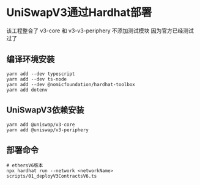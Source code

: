 # UniSwapV3通过Hardhat部署
该工程整合了 v3-core 和 v3-v3-periphery
不添加测试模块 因为官方已经测试过了
## 编译环境安装
```shell
yarn add --dev typescript
yarn add --dev ts-node
yarn add --dev @nomicfoundation/hardhat-toolbox 
yarn add dotenv
```
## UniSwapV3依赖安装
```shell
yarn add @uniswap/v3-core
yarn add @uniswap/v3-periphery
```
## 部署命令
```shell
# ethersV6版本
npx hardhat run --network <networkName> scripts/01_deployV3ContractsV6.ts
```

